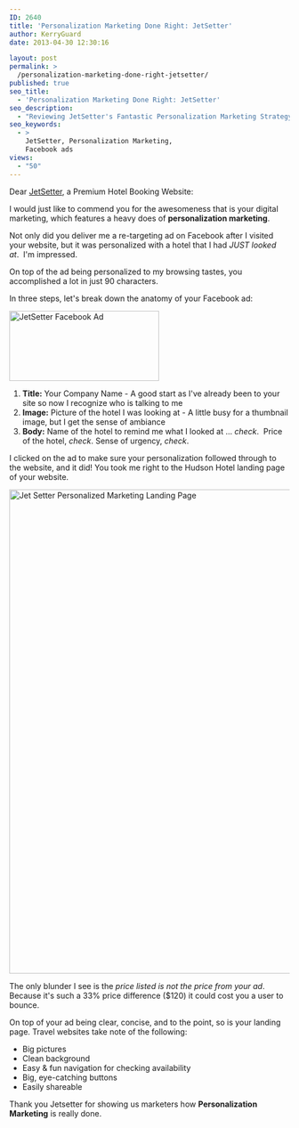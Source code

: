```yaml
---
ID: 2640
title: 'Personalization Marketing Done Right: JetSetter'
author: KerryGuard
date: 2013-04-30 12:30:16

layout: post
permalink: >
  /personalization-marketing-done-right-jetsetter/
published: true
seo_title:
  - 'Personalization Marketing Done Right: JetSetter'
seo_description:
  - "Reviewing JetSetter's Fantastic Personalization Marketing Strategy, Complete with Facebook Advertising, Landing Page Segmentation & Best Practices For Landing Page Design."
seo_keywords:
  - >
    JetSetter, Personalization Marketing,
    Facebook ads
views:
  - "50"
---
```

Dear <a title="JetSetter" href="http://jetsetter.com" target="_blank">JetSetter</a>, a Premium Hotel Booking Website:

I would just like to commend you for the awesomeness that is your digital marketing, which features a heavy does of <strong>personalization marketing</strong>.

Not only did you deliver me a re-targeting ad on Facebook after I visited your website, but it was personalized with a hotel that I had <em>JUST looked at</em>.  I'm impressed.

On top of the ad being personalized to my browsing tastes, you accomplished a lot in just 90 characters.

In three steps, let's break down the anatomy of your Facebook ad:

<a href="http://mkgmediagroup.com/wp-content/uploads/2013/04/JetSetter-Facebook-Ad.png"><img alt="JetSetter Facebook Ad" src="http://mkgmediagroup.com/wp-content/uploads/2013/04/JetSetter-Facebook-Ad.png" width="269" height="126" /></a>
<ol>
	<li><strong>Title:</strong> Your Company Name - A good start as I've already been to your site so now I recognize who is talking to me</li>
	<li><strong>Image:</strong> Picture of the hotel I was looking at - A little busy for a thumbnail image, but I get the sense of ambiance</li>
	<li><strong>Body:</strong> Name of the hotel to remind me what I looked at ... <em>check</em>.  Price of the hotel, <em>check</em>. Sense of urgency, <em>check</em>.</li>
</ol>
I clicked on the ad to make sure your personalization followed through to the website, and it did! You took me right to the Hudson Hotel landing page of your website.

<a href="http://mkgmediagroup.com/wp-content/uploads/2013/04/Screen-Shot-2013-04-29-at-8.17.02-PM.png"><img alt="Jet Setter Personalized Marketing Landing Page" src="http://mkgmediagroup.com/wp-content/uploads/2013/04/Screen-Shot-2013-04-29-at-8.17.02-PM.png" width="683" height="870" /></a>

The only blunder I see is the <em>price listed is not the price from your ad</em>. Because it's such a 33% price difference ($120) it could cost you a user to bounce.

On top of your ad being clear, concise, and to the point, so is your landing page. Travel websites take note of the following:
<ul>
	<li>Big pictures</li>
	<li>Clean background</li>
	<li>Easy &amp; fun navigation for checking availability</li>
	<li>Big, eye-catching buttons</li>
	<li>Easily shareable</li>
</ul>
Thank you Jetsetter for showing us marketers how <strong>Personalization Marketing</strong> is really done.